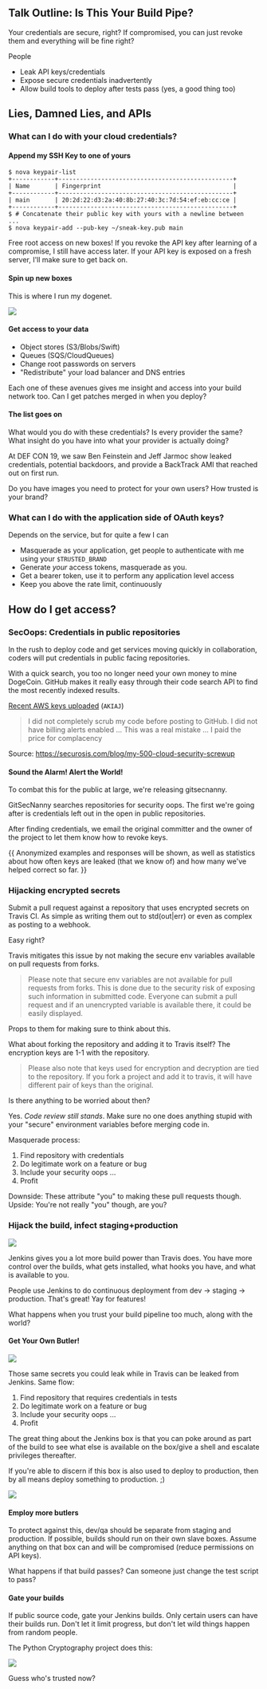 Talk Outline: Is This Your Build Pipe?
--------------------------------------

Your credentials are secure, right? If compromised, you can just revoke them and
everything will be fine right?

People

* Leak API keys/credentials
* Expose secure credentials inadvertently
* Allow build tools to deploy after tests pass (yes, a good thing too)

## Lies, Damned Lies, and APIs

### What can I do with your cloud credentials?

#### Append my SSH Key to one of yours

```
$ nova keypair-list
+------------+-------------------------------------------------+
| Name       | Fingerprint                                     |
+------------+-------------------------------------------------+
| main       | 20:2d:22:d3:2a:40:8b:27:40:3c:7d:54:ef:eb:cc:ce |
+------------+-------------------------------------------------+
$ # Concatenate their public key with yours with a newline between
...
$ nova keypair-add --pub-key ~/sneak-key.pub main
```

Free root access on new boxes! If you revoke the API key after learning of a
compromise, I still have access later. If your API key is exposed on a fresh
server, I'll make sure to get back on.

#### Spin up new boxes

This is where I run my dogenet.

![](http://i.imgur.com/yyK46nU.jpg)

#### Get access to your data

* Object stores (S3/Blobs/Swift)
* Queues (SQS/CloudQueues)
* Change root passwords on servers
* "Redistribute" your load balancer and DNS entries

Each one of these avenues gives me insight and access into your build network
too. Can I get patches merged in when you deploy?

#### The list goes on

What would you do with these credentials? Is every provider the same? What
insight do you have into what your provider is actually doing?

At DEF CON 19, we saw Ben Feinstein and Jeff Jarmoc show leaked credentials,
potential backdoors, and provide a BackTrack AMI that reached out on first run.

Do you have images you need to protect for your own users? How trusted is your
brand?

### What can I do with the application side of OAuth keys?

Depends on the service, but for quite a few I can

* Masquerade as your application, get people to authenticate with me using your `$TRUSTED_BRAND`
* Generate *your* access tokens, masquerade as you.
* Get a bearer token, use it to perform any application level access
* Keep you above the rate limit, continuously

## How do I get access?

### SecOops: Credentials in public repositories

In the rush to deploy code and get services moving quickly in collaboration, coders will put credentials in public facing repositories.

With a quick search, you too no longer need your own money to mine DogeCoin.
GitHub makes it really easy through their code search API to find the most
recently indexed results.

[Recent AWS keys uploaded](https://github.com/search?o=desc&q=AKIAJ&ref=searchresults&s=indexed&type=Code) (`AKIAJ`)

> I did not completely scrub my code before posting to GitHub. I did not
have billing alerts enabled ... This was a real mistake ... I paid the
price for complacency

Source: https://securosis.com/blog/my-500-cloud-security-screwup

#### Sound the Alarm! Alert the World!

To combat this for the public at large, we're releasing gitsecnanny.

GitSecNanny searches repositories for security oops. The first we're going after
is credentials left out in the open in public repositories.

After finding credentials, we email the original committer and the owner of the
project to let them know how to revoke keys.

{{ Anonymized examples and responses will be shown, as well as statistics about
how often keys are leaked (that we know of) and how many we've helped correct so
far. }}

### Hijacking encrypted secrets

Submit a pull request against a repository that uses encrypted secrets on Travis CI. As simple as writing them out to std(out|err) or even as complex as posting to a webhook.

Easy right?

Travis mitigates this issue by not making the secure env variables available on pull requests from forks.

> Please note that secure env variables are not available for pull requests from forks. This is done due to the security risk of exposing such information in submitted code. Everyone can submit a pull request and if an unencrypted variable is available there, it could be easily displayed.

Props to them for making sure to think about this.

What about forking the repository and adding it to Travis itself? The encryption keys are 1-1 with the repository.

> Please also note that keys used for encryption and decryption are tied to the repository. If you fork a project and add it to travis, it will have different pair of keys than the original.

Is there anything to be worried about then?

Yes. *Code review still stands*. Make sure no one does anything stupid with your "secure" environment variables before merging code in.

Masquerade process:

1. Find repository with credentials
2. Do legitimate work on a feature or bug
3. Include your security oops
...
4. Profit

Downside: These attribute "you" to making these pull requests though.
Upside: You're not really "you" though, are you?

### Hijack the build, infect staging+production

![](http://www.boblarsonplumbing.com/images/BrokenPipes.jpg)

Jenkins gives you a lot more build power than Travis does. You have more control over the builds, what gets installed, what hooks you have, and what is available to you.

People use Jenkins to do continuous deployment from dev -> staging -> production. That's great! Yay for features!

What happens when you trust your build pipeline too much, along with the world?

#### Get Your Own Butler!

![](https://cacoo.com/store/stencil/image?id=272331&storeItemVersionId=10223)

Those same secrets you could leak while in Travis can be leaked from Jenkins.  Same flow:

1. Find repository that requires credentials in tests
2. Do legitimate work on a feature or bug
3. Include your security oops
...
4. Profit

The great thing about the Jenkins box is that you can poke around as part of the build to see what else is available on the box/give a shell and escalate privileges thereafter.

If you're able to discern if this box is also used to deploy to production, then by all means deploy something to production. ;)

![](http://www.sprinklertalk.com/Sprinkler_School/images/image_pvc_trio.jpg)

#### Employ more butlers

To protect against this, dev/qa should be separate from staging and production. If possible, builds should run on their own slave boxes. Assume anything on that box can and will be compromised (reduce permissions on API keys).

What happens if that build passes? Can someone just change the test script to pass?

#### Gate your builds

If public source code, gate your Jenkins builds. Only certain users can have
their builds run. Don't let it limit progress, but don't let wild things happen
from random people.

The Python Cryptography project does this:

![](http://i.imgur.com/rGe7s5x.png)

Guess who's trusted now?
